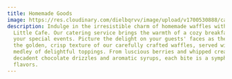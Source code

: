 ```yaml
---
title: Homemade Goods
image: https://res.cloudinary.com/dielbqrvv/image/upload/v1700530888/cafe/carousel/carousel-2.jpg
description: Indulge in the irresistible charm of homemade waffles with Rissa's
  Little Cafe. Our catering service brings the warmth of a cozy breakfast to
  your special events. Picture the delight on your guests' faces as they savor
  the golden, crisp texture of our carefully crafted waffles, served with a
  medley of delightful toppings. From luscious berries and whipped cream to
  decadent chocolate drizzles and aromatic syrups, each bite is a symphony of
  flavors.
---
```

